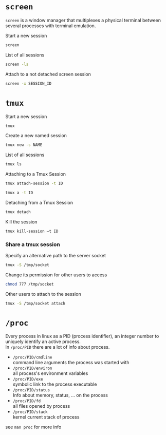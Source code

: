 # `screen`

`screen` is a window manager that multiplexes a physical terminal between several processes with terminal emulation.

Start a new session
```bash
screen
```

List of all sessions
```bash
screen -ls
```

Attach to a not detached screen session
```bash
screen -x SESSION_ID
```

# `tmux`

Start a new session
```bash
tmux
```

Create a new named session
```bash
tmux new -s NAME
```
List of all sessions
```bash
tmux ls
```

Attaching to a Tmux Session
```bash
tmux attach-session -t ID
```
```bash
tmux a -t ID
```

Detaching from a Tmux Session
```bash
tmux detach
```

Kill the session
```bash
tmux kill-session –t ID
```

### Share a tmux session

Specify an alternative path to the server socket
```bash
tmux -S /tmp/socket
```

Change its permission for other users to access
```bash
chmod 777 /tmp/socket
```

Other users to attach to the session
```bash
tmux -S /tmp/socket attach
```


# `/proc`

Every process in linux as a PID (process identifier), an integer number to uniquely identify an active process.\
In `/proc/PID` there are a lot of info about process.

- `/proc/PID/cmdline` \
  command line arguments the process was started with
- `/proc/PID/environ` \
  all process's environment variables
- `/proc/PID/exe` \
  symbolic link to the process executable
- `/proc/PID/status` \
  Info about memory, status, ... on the process
- `/proc/PID/fd` \
  all files opened by process
- `/proc/PID/stack` \
  kernel current stack of process
  
see `man proc` for more info

